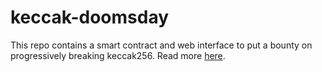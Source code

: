 # keccak-doomsday

This repo contains a smart contract and web interface to put a bounty on progressively breaking keccak256. Read more [here](https://ad7d097a.keccak-doomsday.pages.dev).
